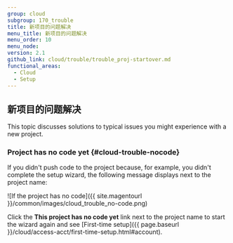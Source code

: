 ```yaml
---
group: cloud
subgroup: 170_trouble
title: 新项目的问题解决
menu_title: 新项目的问题解决
menu_order: 10
menu_node:
version: 2.1
github_link: cloud/trouble/trouble_proj-startover.md
functional_areas:
  - Cloud
  - Setup
---
```


## 新项目的问题解决
This topic discusses solutions to typical issues you might experience with a new project.

### Project has no code yet {#cloud-trouble-nocode}
If you didn't push code to the project because, for example, you didn't complete the setup wizard, the following message displays next to the project name:

![If the project has no code]({{ site.magentourl }}/common/images/cloud_trouble_no-code.png)

Click the **This project has no code yet** link next to the project name to start the wizard again and see [First-time setup]({{ page.baseurl }}/cloud/access-acct/first-time-setup.html#account).
